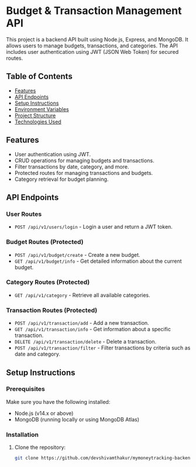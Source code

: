 # Budget & Transaction Management API

This project is a backend API built using Node.js, Express, and MongoDB. It allows users to manage budgets, transactions, and categories. The API includes user authentication using JWT (JSON Web Token) for secured routes.

## Table of Contents
- [Features](#features)
- [API Endpoints](#api-endpoints)
- [Setup Instructions](#setup-instructions)
- [Environment Variables](#environment-variables)
- [Project Structure](#project-structure)
- [Technologies Used](#technologies-used)

## Features
- User authentication using JWT.
- CRUD operations for managing budgets and transactions.
- Filter transactions by date, category, and more.
- Protected routes for managing transactions and budgets.
- Category retrieval for budget planning.

## API Endpoints

### User Routes
- `POST /api/v1/users/login` - Login a user and return a JWT token.

### Budget Routes (Protected)
- `POST /api/v1/budget/create` - Create a new budget.
- `GET /api/v1/budget/info` - Get detailed information about the current budget.

### Category Routes (Protected)
- `GET /api/v1/category` - Retrieve all available categories.

### Transaction Routes (Protected)
- `POST /api/v1/transaction/add` - Add a new transaction.
- `GET /api/v1/transaction/info` - Get information about a specific transaction.
- `DELETE /api/v1/transaction/delete` - Delete a transaction.
- `POST /api/v1/transaction/filter` - Filter transactions by criteria such as date and category.

## Setup Instructions

### Prerequisites
Make sure you have the following installed:
- Node.js (v14.x or above)
- MongoDB (running locally or using MongoDB Atlas)

### Installation
1. Clone the repository:
   ```bash
   git clone https://github.com/devshivamthakur/mymoneytracking-backend
